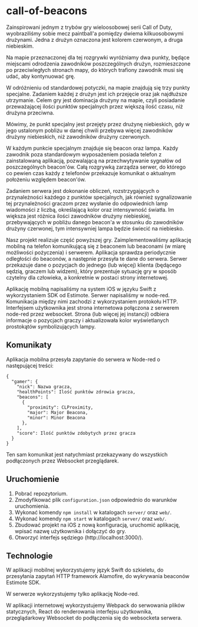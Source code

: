 # call-of-beacons

Zainspirowani jednym z trybów gry wieloosobowej serii Call of Duty, wyobraziliśmy sobie mecz paintball'a pomiędzy dwiema kilkuosobowymi drużynami. Jedna z drużyn oznaczona jest kolorem czerwonym, a druga niebieskim.

Na mapie przeznaczonej dla tej rozgrywki wyróżniamy dwa punkty, będące miejscami odrodzenia zawodników poszczególnych drużyn, rozmieszczone po przeciwległych stronach mapy, do których trafiony zawodnik musi się udać, aby kontynuować grę.

W odróżnieniu od standardowej potyczki, na mapie znajdują się trzy punkty specjalne. Zadaniem każdej z drużyn jest ich przejęcie oraz jak najdłuższe utrzymanie. Celem gry jest dominacja drużyny na mapie, czyli posiadanie przeważającej ilości punktów specjalnych przez większą ilość czasu, niż drużyna przeciwna.

Mówimy, że punkt specjalny jest przejęty przez drużynę niebieskich, gdy w jego ustalonym pobliżu w danej chwili przebywa więcej zawodników drużyny niebieskich, niż zawodników drużyny czerwonych.

W każdym punkcie specjalnym znajduje się beacon oraz lampa. Każdy zawodnik poza standardowym wyposażeniem posiada telefon z zainstalowaną aplikacją, pozwalającą na przechwytywanie sygnałów od poszczególnych beacon'ów. Całą rozgrywką zarządza serwer, do którego co pewien czas każdy z telefonów przekazuje komunikat o aktualnym położeniu względem beacon'ów.

Zadaniem serwera jest dokonanie obliczeń, rozstrzygających o przynależności każdego z punktów specjalnych, jak również sygnalizowanie tej przynależności graczom przez wysłanie do odpowiednich lamp wiadomości z liczbą, określającą kolor oraz intensywność światła. Im większa jest różnica ilości zawodników drużyny niebieskiej, przebywających w pobliżu danego beacon'a w stosunku do zawodników drużyny czerwonej, tym intensywniej lampa będzie świecić na niebiesko.

Nasz projekt realizuje część powyższej gry. Zaimplementowaliśmy aplikację mobilną na telefon komunikującą się z beaconem lub beaconami (w miarę możliwości pożyczenia) i serwerem. Aplikacja sprawdza periodycznie odległości do beaconów, a następnie przesyła te dane do serwera. Serwer przekazuje dane o pozycjach do jednego (lub więcej) klienta (będącego sędzią, graczem lub widzem), który prezentuje sytuację gry w sposób czytelny dla człowieka, a konkretnie w postaci strony internetowej.

Aplikację mobilną napisaliśmy na system iOS w języku Swift z wykorzystaniem SDK od Estimote. Serwer napisaliśmy w node-red. Komunikacja między nimi zachodzi z wykorzystaniem protokołu HTTP. Interfejsem użytkownika jest strona internetowa połączona z serwerem node-red przez websocket. Strona (lub więcej jej instancji) odbiera informacje o pozycjach graczy i aktualizowała kolor wyświetlanych prostokątów symbolizujących lampy.

## Komunikaty

Aplikacja mobilna przesyła zapytanie do serwera w Node-red o następującej treści:

```
{
  "gamer": {
    "nick": Nazwa gracza,
    "healthPoints": Ilość punktów zdrowia gracza,
    "beacons": [
      {
        "proximity": CLProximity,
        "major": Major Beacona,
        "minor": Minor Beacona
      },
    ],
    "score": Ilość punktów zdobytych przez gracza
  }
}
```

Ten sam komunikat jest natychmiast przekazywany do wszystkich podłączonych przez Websocket przeglądarek.

## Uruchomienie

1. Pobrać repozytorium.
2. Zmodyfikować plik `configuration.json` odpowiednio do warunków uruchomienia.
3. Wykonać komendy `npm install` w katalogach `server/` oraz `web/`.
4. Wykonać komendy `npm start` w katalogach `server/` oraz `web/`.
5. Zbudować projekt na iOS z nową konfiguracją, uruchomić aplikację, wpisać nazwę użytkownika i dołączyć do gry.
6. Otworzyć interfejs sędziego (http://localhost:3000/).

## Technologie

W aplikacji mobilnej wykorzystujemy język Swift do szkieletu, do przesyłania zapytań HTTP framework Alamofire, do wykrywania beaconów Estimote SDK.

W serwerze wykorzystujemy tylko aplikację Node-red.

W aplikacji internetowej wykorzystujemy Webpack do serwowania plików statycznych, React do renderowania interfejsu użytkownika, przeglądarkowy Websocket do podłączenia się do websocketa serwera.
